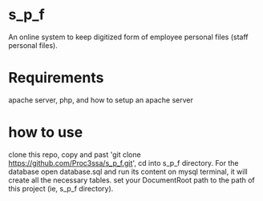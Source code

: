 # s_p_f
An online system to keep digitized form of employee personal files (staff personal files).
# Requirements
apache server,
php,
and how to setup an apache server
# how to use
clone this repo, copy and past 'git clone https://github.com/Proc3ssa/s_p_f.git',
cd into s_p_f directory.
For the database open database.sql and run its content on mysql terminal, it will create all the necessary tables.
set your DocumentRoot path to the path of this project (ie, s_p_f directory).
